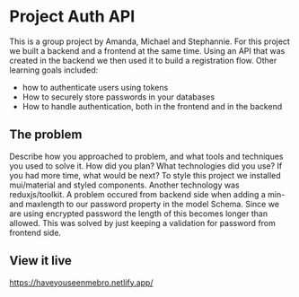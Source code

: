 # Project Auth API
This is a group project by Amanda, Michael and Stephannie. 
For this project we built a backend and a frontend at the same time.
Using an API that was created in the backend we then used it to build a registration flow.
Other learning goals included:

- how to authenticate users using tokens
- How to securely store passwords in your databases
- How to handle authentication, both in the frontend and in the backend

## The problem

Describe how you approached to problem, and what tools and techniques you used to solve it. How did you plan? What technologies did you use? If you had more time, what would be next?
To style this project we installed mui/material and styled components. Another technology was reduxjs/toolkit.
A problem occured from backend side when adding a min- and maxlength to our password property in the model Schema. Since we are using encrypted password the length of this becomes longer than allowed. This was solved by just keeping a validation for password from frontend side.  

## View it live
https://haveyouseenmebro.netlify.app/

